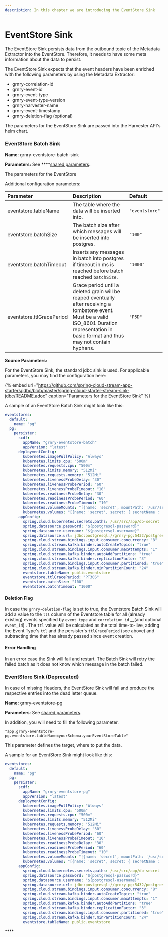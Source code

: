 ```yaml
---
description: In this chapter we are introducing the EventStore Sink
---
```


# EventStore Sink

The EventStore Sink persists data from the outbound topic of the Metadata Extractor into the EventStore. Therefore, it needs to have some meta information about the data to persist.

The EventStore Sink expects that the event headers have been enriched with the following parameters by using the Metadata Extractor:

* grnry-correlation-id 
* grnry-event-id 
* grnry-event-type 
* grnry-event-type-version
* grnry-harvester-name
* grnry-event-timestamp
* grnry-deletion-flag \(optional\)

The parameters for the EventStore Sink are passed into the Harvester API's helm chart.

### EventStore Batch Sink

**Name**: grnry-eventstore-batch-sink

**Parameters:**  See ****[shared parameters](grnry-components-and-parameters.md)**.**

The parameters for the EventStore 

Additional configuration parameters:

| Parameter | Description | Default |
| :--- | :--- | :--- |
| eventstore.tableName | The table where the data will be inserted into. | `"eventstore"` |
| eventstore.batchSize | The batch size after which messages will be inserted into postgres. | `"100"` |
| eventstore.batchTimeout | Inserts any messages in batch into postgres if timeout in ms is reached before batch reached `batchSize`. | `"1000"` |
| eventstore.ttlGracePeriod | Grace period until a deleted grain will be reaped eventually after receiving a tombstone event. Must be a valid ISO\_8601 Duration representation in basic format and thus may not contain hyphens. | `"P5D"` |

**Source Parameters:**

For the EventStore Sink, the standard jdbc sink is used. For applicable parameters, you may find the configuration here:



{% embed url="https://github.com/spring-cloud-stream-app-starters/jdbc/blob/master/spring-cloud-starter-stream-sink-jdbc/README.adoc" caption="Parameters for the EventStore Sink" %}

A sample of an EventStore Batch Sink might look like this:

```yaml
eventstores:
  default:
    name: "pg"
  pg:
    persister:
      scdf:
        appName: "grnry-eventstore-batch"
        appVersion: "latest"
      deploymentConfig:  
        kubernetes.imagePullPolicy: "Always"
        kubernetes.limits.cpu: "500m"
        kubernetes.requests.cpu: "500m"
        kubernetes.limits.memory: "512Mi"
        kubernetes.requests.memory: "512Mi"
        kubernetes.livenessProbeDelay: "30"
        kubernetes.livenessProbePeriod: "60"
        kubernetes.livenessProbeTimeout: "10"
        kubernetes.readinessProbeDelay: "30"
        kubernetes.readinessProbePeriod: "60"
        kubernetes.readinessProbeTimeout: "10"
        kubernetes.volumeMounts: "[{name: 'secret', mountPath: '/usr/src/app/rsa_privatekey.key' , subPath: 'rsa_privatekey.key' , readOnly : 'true' },{name: 'secret', mountPath: '/usr/src/app/rsa_publickey.key' , subPath: 'rsa_publickey.key' , readOnly : 'true' }, {name: 'db-secret', mountPath: '/usr/src/app/db-secret' , readOnly : 'true' }]"
        kubernetes.volumes: "[{name: 'secret', secret: { secretName : 'grnry-base-encryption-token' , defaultMode : '256' }}, {name: 'db-secret', secret: { secretName : 'grnry-pg-credentials' , defaultMode : '256' }}]"
      appConfig:
        spring.cloud.kubernetes.secrets.paths: /usr/src/app/db-secret
        spring.datasource.password: "${postgresql-password}"
        spring.datasource.username: "${postgresql-username}"
        spring.datasource.url: jdbc:postgresql://grnry-pg:5432/postgres?currentSchema=public
        spring.cloud.stream.bindings.input.consumer.concurrency: "8"
        spring.cloud.stream.kafka.binder.autoCreateTopics: "true"
        spring.cloud.stream.bindings.input.consumer.maxAttempts: "1"
        spring.cloud.stream.kafka.binder.autoAddPartitions: "true"
        spring.cloud.stream.kafka.binder.replicationFactor: "3"
        spring.cloud.stream.bindings.input.consumer.partitioned: "true"
        spring.cloud.stream.kafka.binder.minPartitionCount: "24"
        eventstore.tableName: public.eventstore
        eventstore.ttlGracePeriod: "PT30S"
        eventstore.batchSize: "100"
        eventstore.batchTimeout: "1000"
```

#### Deletion Flag

In case the `grnry-deletion-flag` is set to true, the Eventstore Batch Sink will add a value to the `ttl` column of the Eventstore table for all \(already existing\) events specified by `event_type` and `correlation_id` __\(and optional `event_id`\) . The `ttl` value will be calculated as the total time-to-live, adding the Event Type's `ttl` and the persister's `ttlGracePeriod` \(see above\) and subtracting time that has already passed since event creation.

#### Error Handling

In an error case the Sink will fail and restart. The Batch Sink will retry the failed batch as it does not know which message in the batch failed.

### EventStore Sink \(Deprecated\)

In case of missing Headers, the EventStore Sink will fail and produce the respective entries into the dead letter queue.

**Name:** grnry-eventstore-pg

**Parameters**: See [shared parameters](grnry-components-and-parameters.md).

In addition, you will need to fill the following parameter.

```text
"app.grnry-eventstore-pg.eventstore.tableName=yourSchema.yourEventStoreTable"
```

This parameter defines the target, where to put the data.

A sample for an EventStore Sink might look like this:

```yaml
eventstores:
  default:
    name: "pg"
  pg:
    persister:
      scdf:
        appName: "grnry-eventstore-pg"
        appVersion: "latest"
      deploymentConfig:  
        kubernetes.imagePullPolicy: "Always"
        kubernetes.limits.cpu: "500m"
        kubernetes.requests.cpu: "500m"
        kubernetes.limits.memory: "512Mi"
        kubernetes.requests.memory: "512Mi"
        kubernetes.livenessProbeDelay: "30"
        kubernetes.livenessProbePeriod: "60"
        kubernetes.livenessProbeTimeout: "10"
        kubernetes.readinessProbeDelay: "30"
        kubernetes.readinessProbePeriod: "60"
        kubernetes.readinessProbeTimeout: "10"
        kubernetes.volumeMounts: "[{name: 'secret', mountPath: '/usr/src/app/rsa_privatekey.key' , subPath: 'rsa_privatekey.key' , readOnly : 'true' },{name: 'secret', mountPath: '/usr/src/app/rsa_publickey.key' , subPath: 'rsa_publickey.key' , readOnly : 'true' }, {name: 'db-secret', mountPath: '/usr/src/app/db-secret' , readOnly : 'true' }]"
        kubernetes.volumes: "[{name: 'secret', secret: { secretName : 'grnry-base-encryption-token' , defaultMode : '256' }}, {name: 'db-secret', secret: { secretName : 'grnry-pg-credentials' , defaultMode : '256' }}]"
      appConfig:
        spring.cloud.kubernetes.secrets.paths: /usr/src/app/db-secret
        spring.datasource.password: "${postgresql-password}"
        spring.datasource.username: "${postgresql-username}"
        spring.datasource.url: jdbc:postgresql://grnry-pg:5432/postgres?currentSchema=public
        spring.cloud.stream.bindings.input.consumer.concurrency: "8"
        spring.cloud.stream.kafka.binder.autoCreateTopics: "true"
        spring.cloud.stream.bindings.input.consumer.maxAttempts: "1"
        spring.cloud.stream.kafka.binder.autoAddPartitions: "true"
        spring.cloud.stream.kafka.binder.replicationFactor: "3"
        spring.cloud.stream.bindings.input.consumer.partitioned: "true"
        spring.cloud.stream.kafka.binder.minPartitionCount: "24"
        eventstore.tableName: public.eventstore
```

\*\*\*\*

